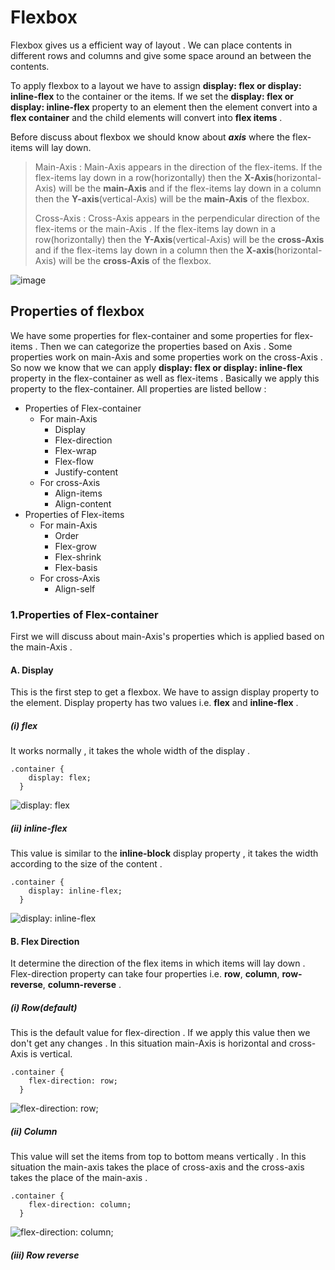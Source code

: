 # Flexbox

Flexbox gives us a efficient way of layout . We can place contents in different rows and columns and give some space around an between the contents.

To apply flexbox to a layout we have to assign **display: flex or display: inline-flex** to the container or the items. If we set the **display: flex or display: inline-flex** property to an element then the element convert into a **flex container** and the child elements will convert into **flex items** .

Before discuss about flexbox we should know about ***axis*** where the flex-items will lay down.

> Main-Axis : Main-Axis appears in the direction of the flex-items. If the flex-items lay down in a row(horizontally) then the **X-Axis**(horizontal-Axis) will be the **main-Axis** and if the flex-items lay down in a column then the **Y-axis**(vertical-Axis) will be the **main-Axis** of the flexbox.
>
> Cross-Axis : Cross-Axis appears in the perpendicular direction of the flex-items or the main-Axis . If the flex-items lay down in a row(horizontally) then the **Y-Axis**(vertical-Axis) will be the **cross-Axis** and if the flex-items lay down in a column then the **X-axis**(horizontal-Axis) will be the **cross-Axis** of the flexbox.

![image](https://raw.githubusercontent.com/suraj122/AC-STYLE-images/master/flexbox/axis.png)


## Properties of flexbox

We have some properties for flex-container and some properties for flex-items . Then we can categorize the properties based on Axis . Some properties work on main-Axis and some properties work on the cross-Axis . So now we know that we can apply **display: flex or display: inline-flex** property in the flex-container as well as flex-items . Basically we apply this property to the flex-container. All properties are listed bellow :


- Properties of Flex-container
  - For main-Axis
    - Display
    - Flex-direction
    - Flex-wrap
    - Flex-flow
    - Justify-content
  - For cross-Axis
    - Align-items
    - Align-content
- Properties of Flex-items
  - For main-Axis
    - Order
    - Flex-grow
    - Flex-shrink
    - Flex-basis
  - For cross-Axis
    - Align-self


### 1.Properties of Flex-container

First we will discuss about main-Axis's properties which is applied based on the main-Axis .

#### A. Display

This is the first step to get a flexbox. We have to assign display property to the element. Display property has two values i.e. **flex** and **inline-flex** .

##### (i) flex

It works normally , it takes the whole width of the display .

```
.container {
    display: flex;
  }
```

![display: flex](https://raw.githubusercontent.com/suraj122/AC-STYLE-images/master/flexbox/intro.png)


##### (ii) inline-flex

This value is similar to the **inline-block** display property , it takes the width according to the size of the content .

```
.container {
    display: inline-flex;
  }
```

![display: inline-flex](https://raw.githubusercontent.com/suraj122/AC-STYLE-images/master/flexbox/inline-flex.png)


#### B. Flex Direction

It determine the direction of the flex items in which items will lay down . Flex-direction property can take four properties i.e. **row**, **column**, **row-reverse**, **column-reverse** .

##### (i) Row(default)

This is the default value for flex-direction . If we apply this value then we don't get any changes . In this situation main-Axis is horizontal and cross-Axis  is vertical.

```
.container {
    flex-direction: row;
  }
```

![flex-direction: row;](https://raw.githubusercontent.com/suraj122/AC-STYLE-images/master/flexbox/row.png)

##### (ii) Column

This value will set the items from top to bottom means vertically . In this situation the main-axis takes the place of cross-axis and the cross-axis takes the place of the main-axis .

```
.container {
    flex-direction: column;
  }
```

![flex-direction: column;](https://raw.githubusercontent.com/suraj122/AC-STYLE-images/master/flexbox/column.png)

##### (iii) Row reverse
